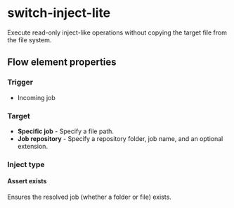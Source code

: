 # switch-inject-lite
Execute read-only inject-like operations without copying the target file from the file system.

## Flow element properties
### Trigger
- Incoming job

### Target
- **Specific job** - Specify a file path.
- **Job repository** - Specify a repository folder, job name, and an optional extension.

### Inject type

#### Assert exists
Ensures the resolved job (whether a folder or file) exists.
